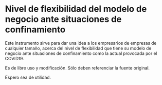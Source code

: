 # Nivel de flexibilidad del modelo de negocio ante situaciones de confinamiento

Este instrumento sirve para dar una idea a los empresarios de empresas de cualquier tamaño, acerca del nivel de flexibilidad que tiene su modelo de negocio ante situaciones de confinamiento como la actual provocada por el COVID19.

Es de libre uso y modificación. Sólo deben referenciar la fuente original.

Espero sea de utilidad.
